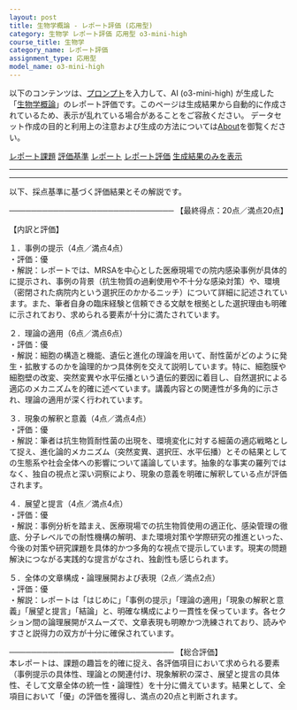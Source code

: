 ```yaml
---
layout: post
title: 生物学概論 - レポート評価 (応用型)
category: 生物学 レポート評価 応用型 o3-mini-high
course_title: 生物学
category_name: レポート評価
assignment_type: 応用型
model_name: o3-mini-high
---
```


以下のコンテンツは、[プロンプト](https://github.com/takedatoshiyuki/synthetic_assignments/tree/main/generated/生物学/o3-mini-high/prompt_レポート評価-応用型.md)を入力して、AI (o3-mini-high) が生成した「[生物学概論](/contents/生物学/)」のレポート評価です。このページは生成結果から自動的に作成されているため、表示が乱れている場合があることをご容赦ください。
データセット作成の目的と利用上の注意および生成の方法については[About](/About)を御覧ください。

[レポート課題](../レポート課題-応用型)
[評価基準](../評価基準-応用型)
[レポート](../レポート-応用型)
[レポート評価](../レポート評価-応用型)
[生成結果のみを表示](https://github.com/takedatoshiyuki/synthetic_assignments/tree/main/generated/生物学/o3-mini-high/レポート評価-応用型.md)
  

***
***
  
以下、採点基準に基づく評価結果とその解説です。

──────────────────────────────
【最終得点：20点／満点20点】

【内訳と評価】

１．事例の提示（4点／満点4点）  
・評価：優  
・解説：レポートでは、MRSAを中心とした医療現場での院内感染事例が具体的に提示され、事例の背景（抗生物質の過剰使用や不十分な感染対策）や、環境（密閉された病院内という選択圧のかかるニッチ）について詳細に記述されています。また、筆者自身の臨床経験と信頼できる文献を根拠とした選択理由も明確に示されており、求められる要素が十分に満たされています。

２．理論の適用（6点／満点6点）  
・評価：優  
・解説：細胞の構造と機能、遺伝と進化の理論を用いて、耐性菌がどのように発生・拡散するのかを論理的かつ具体例を交えて説明しています。特に、細胞膜や細胞壁の改変、突然変異や水平伝播という遺伝的要因に着目し、自然選択による適応のメカニズムを的確に述べています。講義内容との関連性が多角的に示され、理論の適用が深く行われています。

３．現象の解釈と意義（4点／満点4点）  
・評価：優  
・解説：筆者は抗生物質耐性菌の出現を、環境変化に対する細菌の適応戦略として捉え、進化論的メカニズム（突然変異、選択圧、水平伝播）とその結果としての生態系や社会全体への影響について議論しています。抽象的な事実の羅列ではなく、独自の視点と深い洞察により、現象の意義を明確に解釈している点が評価されます。

４．展望と提言（4点／満点4点）  
・評価：優  
・解説：事例分析を踏まえ、医療現場での抗生物質使用の適正化、感染管理の徹底、分子レベルでの耐性機構の解明、また環境対策や学際研究の推進といった、今後の対策や研究課題を具体的かつ多角的な視点で提示しています。現実の問題解決につながる実践的な提言がなされ、独創性も感じられます。

５．全体の文章構成・論理展開および表現（2点／満点2点）  
・評価：優  
・解説：レポートは「はじめに」「事例の提示」「理論の適用」「現象の解釈と意義」「展望と提言」「結論」と、明確な構成により一貫性を保っています。各セクション間の論理展開がスムーズで、文章表現も明瞭かつ洗練されており、読みやすさと説得力の双方が十分に確保されています。

──────────────────────────────
【総合評価】  
本レポートは、課題の趣旨を的確に捉え、各評価項目において求められる要素（事例提示の具体性、理論との関連付け、現象解釈の深さ、展望と提言の具体性、そして文章全体の統一性・論理性）を十分に備えています。結果として、全項目において「優」の評価を獲得し、満点の20点と判断されます。

